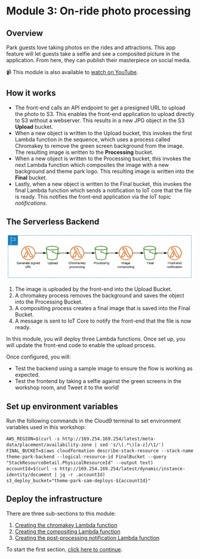 # Module 3: On-ride photo processing

## Overview

Park guests love taking photos on the rides and attractions. This app feature will let guests take a selfie and see a composited picture in the application. From here, they can publish their masterpiece on social media.

:video_camera: This module is also available to [watch on YouTube](https://www.youtube.com/watch?v=fcNWup_TmVA).

## How it works

* The front-end calls an API endpoint to get a presigned URL to upload the photo to S3. This enables the front-end application to upload directly to S3 without a webserver. This results in a new JPG object in the S3 **Upload** bucket.
* When a new object is written to the Upload bucket, this invokes the first Lambda function in the sequence, which uses a process called Chromakey to remove the green screen background from the image. The resulting image is written to the **Processing** bucket.
* When a new object is written to the Processing bucket, this invokes the next Lambda function which composites the image with a new background and theme park logo. This resulting image is written into the **Final** bucket.
* Lastly, when a new object is written to the Final bucket, this invokes the final Lambda function which sends a notification to IoT core that the file is ready. This notifies the front-end application via the IoT topic *notifications*.

## The Serverless Backend

![Module 4 architecture](../images/module4-architecture.png)

1. The image is uploaded by the front-end into the Upload Bucket.
2. A chromakey process removes the background and saves the object into the Processing Bucket.
3. A compositing process creates a final image that is saved into the Final Bucket.
4. A message is sent to IoT Core to notify the front-end that the file is now ready.

In this module, you will deploy three Lambda functions. Once set up, you will update the front-end code  to enable the upload process.

Once configured, you will:

- Test the backend using a sample image to ensure the flow is working as expected.
- Test the frontend by taking a selfie against the green screens in the workshop room, and Tweet it to the world!

## Set up environment variables

Run the following commands in the Cloud9 terminal to set environment variables used in this workshop:

```console
AWS_REGION=$(curl -s http://169.254.169.254/latest/meta-data/placement/availability-zone | sed 's/\(.*\)[a-z]/\1/')
FINAL_BUCKET=$(aws cloudformation describe-stack-resource --stack-name theme-park-backend --logical-resource-id FinalBucket --query "StackResourceDetail.PhysicalResourceId" --output text)
accountId=$(curl -s http://169.254.169.254/latest/dynamic/instance-identity/document | jq -r .accountId)
s3_deploy_bucket="theme-park-sam-deploys-${accountId}"
```

## Deploy the infrastructure

There are three sub-sections to this module:

1. [Creating the chromakey Lambda function](./1-chromakey/README.md)
2. [Creating the compositing Lambda function](./2-compositing/README.md)
3. [Creating the post-processing notification Lambda function](./3-postprocess/README.md)

To start the first section, [click here to continue](./1-chromakey/README.md).

